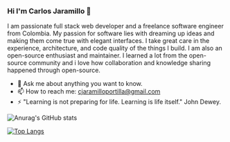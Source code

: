 ### Hi I'm Carlos Jaramillo 👋

<!--
**Carlosaj18/carlosaj18** is a ✨ _special_ ✨ repository because its `README.md` (this file) appears on your GitHub profile.

Here are some ideas to get you started:
-->

I am passionate full stack web developer and a freelance software engineer from Colombia. My passion for software lies with dreaming up ideas and making them come true with elegant interfaces. I take great care in the experience, architecture, and code quality of the things I build. I am also an open-source enthusiast and maintainer. I learned a lot from the open-source community and i love how collaboration and knowledge sharing happened through open-source.

- 💬 Ask me about anything you want to know. 
- 📫 How to reach me: cjaramilloportilla@gmail.com
- ⚡ "Learning is not preparing for life. Learning is life itself." John Dewey.

![Anurag's GitHub stats](https://github-readme-stats.vercel.app/api?username=carlosaj18&show_icons=true&theme=radical)

[![Top Langs](https://github-readme-stats.vercel.app/api/top-langs/?username=carlosaj18&layout=compact&theme=radical)](https://github.com/anuraghazra/github-readme-stats)
